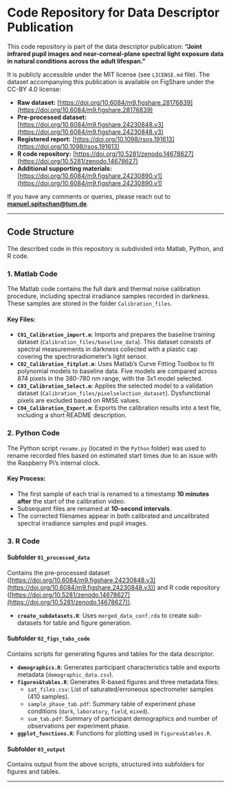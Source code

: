 # Code Repository for Data Descriptor Publication

This code repository is part of the data descriptor publication: 
**“Joint infrared pupil images and near-corneal-plane spectral light exposure data in natural conditions across the adult lifespan.”**

It is publicly accessible under the MIT license (see `LICENSE.md` file). The dataset accompanying this publication is available on FigShare under the CC-BY 4.0 license:
- **Raw dataset:** [https://doi.org/10.6084/m9.figshare.28176839](https://doi.org/10.6084/m9.figshare.28176839) 
- **Pre-processed dataset:** [https://doi.org/10.6084/m9.figshare.24230848.v3](https://doi.org/10.6084/m9.figshare.24230848.v3) 
- **Registered report:** [https://doi.org/10.1098/rsos.191613](https://doi.org/10.1098/rsos.191613) 
- **R code repository:** [https://doi.org/10.5281/zenodo.14678627](https://doi.org/10.5281/zenodo.14678627) 
- **Additional supporting materials:** [https://doi.org/10.6084/m9.figshare.24230890.v1](https://doi.org/10.6084/m9.figshare.24230890.v1) 

If you have any comments or queries, please reach out to **manuel.spitschan@tum.de**.

---

## Code Structure

The described code in this repository is subdivided into Matlab, Python, and R code.

### 1. Matlab Code

The Matlab code contains the full dark and thermal noise calibration procedure, including spectral irradiance samples recorded in darkness. These samples are stored in the folder `Calibration_files`.

#### Key Files:
- **`C01_Calibration_import.m`**: Imports and prepares the baseline training dataset (`Calibration_files/baseline_data`). This dataset consists of spectral measurements in darkness collected with a plastic cap covering the spectroradiometer’s light sensor.
- **`C02_Calibration_fitplot.m`**: Uses Matlab’s Curve Fitting Toolbox to fit polynomial models to baseline data. Five models are compared across 874 pixels in the 380-780 nm range, with the 3x1 model selected.
- **`C03_Calibration_Select.m`**: Applies the selected model to a validation dataset (`Calibration_files/pixelselection_dataset`). Dysfunctional pixels are excluded based on RMSE values.
- **`C04_Calibration_Export.m`**: Exports the calibration results into a text file, including a short README description.

### 2. Python Code

The Python script `rename.py` (located in the `Python` folder) was used to rename recorded files based on estimated start times due to an issue with the Raspberry Pi’s internal clock. 

#### Key Process:
- The first sample of each trial is renamed to a timestamp **10 minutes after** the start of the calibration video.
- Subsequent files are renamed at **10-second intervals**.
- The corrected filenames appear in both calibrated and uncalibrated spectral irradiance samples and pupil images.

### 3. R Code

#### **Subfolder `01_processed_data`**
Contains the pre-processed dataset ([https://doi.org/10.6084/m9.figshare.24230848.v3](https://doi.org/10.6084/m9.figshare.24230848.v3)) and R code repository ([https://doi.org/10.5281/zenodo.14678627](https://doi.org/10.5281/zenodo.14678627)).

- **`create_subdatasets.R`**: Uses `merged_data_conf.rda` to create sub-datasets for table and figure generation.

#### **Subfolder `02_figs_tabs_code`**
Contains scripts for generating figures and tables for the data descriptor.

- **`demographics.R`**: Generates participant characteristics table and exports metadata (`demographic_data.csv`).
- **`figures&tables.R`**: Generates R-based figures and three metadata files:
  - `sat_files.csv`: List of saturated/erroneous spectrometer samples (410 samples).
  - `sample_phase_tab.pdf`: Summary table of experiment phase conditions (`dark`, `laboratory`, `field`, `mixed`).
  - `sum_tab.pdf`: Summary of participant demographics and number of observations per experiment phase.
- **`ggplot_functions.R`**: Functions for plotting used in `figures&tables.R`.

#### **Subfolder `03_output`**
Contains output from the above scripts, structured into subfolders for figures and tables.

---
